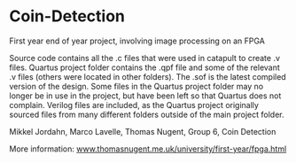 # Coin-Detection
First year end of year project, involving image processing on an FPGA

Source code contains all the .c files that were used in catapult to create .v files.
Quartus project folder contains the .qpf file and some of the relevant .v files (others were located in other folders). 
The .sof is the latest compiled version of the design.
Some files in the Quartus project folder may no longer be in use in the project, but have been left so that Quartus does not complain.
Verilog files are included, as the Quartus project originally sourced files from many different folders outside of the main project folder.

Mikkel Jordahn, Marco Lavelle, Thomas Nugent,
Group 6,
Coin Detection

More information: www.thomasnugent.me.uk/university/first-year/fpga.html
